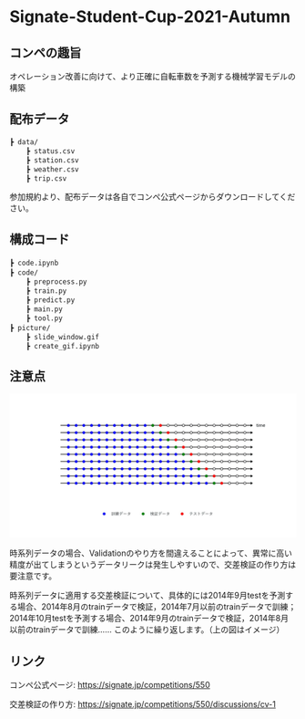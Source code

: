# Signate-Student-Cup-2021-Autumn



## コンペの趣旨

オペレーション改善に向けて、より正確に自転車数を予測する機械学習モデルの構築  

  

  
  

## 配布データ

```
┣ data/
    ┣ status.csv            
    ┣ station.csv           
    ┣ weather.csv    		    
    ┣ trip.csv              
```

参加規約より、配布データは各自でコンペ公式ページからダウンロードしてください。

  
  
  
 
## 構成コード

```
┣ code.ipynb　　　　　　
┣ code/　　　　　　
    ┣ preprocess.py         
    ┣ train.py      		    
    ┣ predict.py          	
    ┣ main.py      		   	  
    ┣ tool.py   		      	
┣ picture/　　　　　　
    ┣ slide_window.gif      
    ┣ create_gif.ipynb      		
```
  
  


## 注意点

<img src="picture\slide_window.gif" style="zoom:67%;" />

時系列データの場合、Validationのやり方を間違えることによって、異常に高い精度が出てしまうというデータリークは発生しやすいので、交差検証の作り方は要注意です。

時系列データに適用する交差検証について、具体的には2014年9月testを予測する場合、2014年8月のtrainデータで検証，2014年7月以前のtrainデータで訓練；2014年10月testを予測する場合、2014年9月のtrainデータで検証，2014年8月以前のtrainデータで訓練…… このように繰り返します。（上の図はイメージ）

  
  
  




  

  
  
## リンク

コンペ公式ページ: https://signate.jp/competitions/550

交差検証の作り方: https://signate.jp/competitions/550/discussions/cv-1
